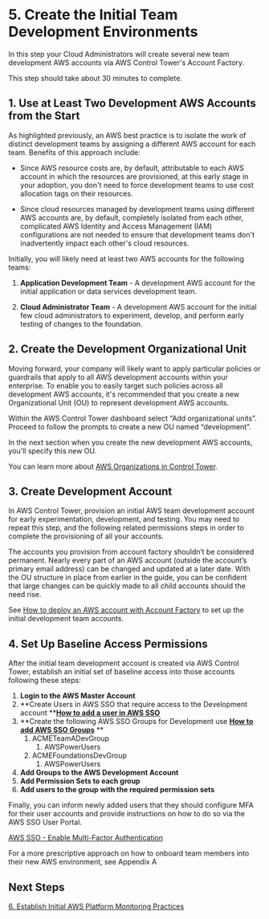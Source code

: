 # 5. Create the Initial Team Development Environments

In this step your Cloud Administrators will create several new team development AWS accounts via AWS Control Tower's Account Factory.

This step should take about 30 minutes to complete.

## 1. Use at Least Two Development AWS Accounts from the Start

As highlighted previously, an AWS best practice is to isolate the work of distinct development teams by assigning a different AWS account for each team. Benefits of this approach include:
* Since AWS resource costs are, by default, attributable to each AWS account in which the resources are provisioned, at this early stage in your adoption, you don't need to force development teams to use cost allocation tags on their resources.

* Since cloud resources managed by development teams using different AWS accounts are, by default, completely isolated from each other, complicated AWS Identity and Access Management (IAM) configurations are not needed to ensure that development teams don't inadvertently impact each other's cloud resources.

Initially, you will likely need at least two AWS accounts for the following teams:

1. **Application Development Team** - A development AWS account for the initial application or data services development team.

2. **Cloud Administrator Team** - A development AWS account for the initial few cloud administrators to experiment, develop, and perform early testing of changes to the foundation.

## 2. Create the Development Organizational Unit

Moving forward, your company will likely want to apply particular policies or guardrails that apply to all AWS development accounts within your enterprise.  To enable you to easily target such policies across all development AWS accounts, it's recommended that you create a new Organizational Unit (OU) to represent development AWS accounts.

Within the AWS Control Tower dashboard select “Add organizational units”.  Proceed to follow the prompts to create a new OU named “development”.

In the next section when you create the new development AWS accounts, you'll specify this new OU.

You can learn more about [AWS Organizations in Control Tower](https://docs.aws.amazon.com/controltower/latest/userguide/organizations.html).

## 3. Create Development Account

In AWS Control Tower, provision an initial AWS team development account for early experimentation, development, and testing.  You may need to repeat this step, and the following related permissions steps in order to complete the provisioning of all your accounts.

The accounts you provision from account factory shouldn’t be considered permanent.  Nearly every part of an AWS account (outside the account’s primary email address) can be changed and updated at a later date.  With the OU structure in place from earlier in the guide, you can be confident that large changes can be quickly made to all child accounts should the need rise.

See [How to deploy an AWS account with Account Factory](https://docs.aws.amazon.com/controltower/latest/userguide/account-factory.html#configure-provision-new-account) to set up the initial development team accounts. 

## 4. Set Up Baseline Access Permissions

After the initial team development account is created via AWS Control Tower, establish an initial set of baseline access into those accounts following these steps:

1. **Login to the AWS Master Account**
2. **Create Users in AWS SSO that require access to the Development account
    **[**How to add a user in AWS SSO**](https://docs.aws.amazon.com/singlesignon/latest/userguide/addusers.html)
3. **Create the following AWS SSO Groups for Development use
    **[**How to add AWS SSO Groups**](https://docs.aws.amazon.com/singlesignon/latest/userguide/addgroups.html)** **
    1. ACMETeamADevGroup
        1. AWSPowerUsers
    2. ACMEFoundationsDevGroup
        1. AWSPowerUsers
4. **Add Groups to the AWS Development Account**
5. **Add Permission Sets to each group**
6. **Add users to the group with the required permission sets**


Finally, you can inform newly added users that they should configure MFA for their user accounts and provide instructions on how to do so via the AWS SSO User Portal.

[AWS SSO - Enable Multi-Factor Authentication](https://docs.aws.amazon.com/singlesignon/latest/userguide/enable-mfa.html)

For a more prescriptive approach on how to onboard team members into their new AWS environment, see Appendix A

## Next Steps

[6. Establish Initial AWS Platform Monitoring Practices](2-6-initial-aws-platform-monitoring.md)
